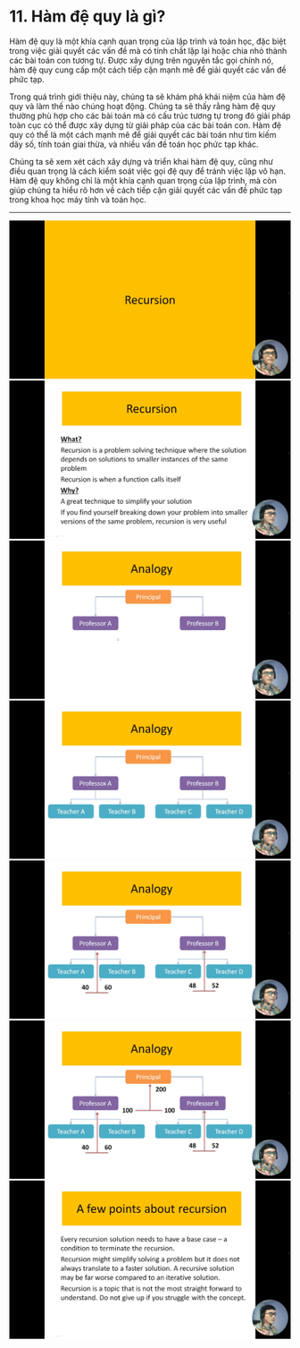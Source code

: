 # 11. Hàm đệ quy là gì?

Hàm đệ quy là một khía cạnh quan trọng của lập trình và toán học, đặc biệt trong việc giải quyết các vấn đề mà có tính chất lặp lại hoặc chia nhỏ thành các bài toán con tương tự. Được xây dựng trên nguyên tắc gọi chính nó, hàm đệ quy cung cấp một cách tiếp cận mạnh mẽ để giải quyết các vấn đề phức tạp.

Trong quá trình giới thiệu này, chúng ta sẽ khám phá khái niệm của hàm đệ quy và làm thế nào chúng hoạt động. Chúng ta sẽ thấy rằng hàm đệ quy thường phù hợp cho các bài toán mà có cấu trúc tương tự trong đó giải pháp toàn cục có thể được xây dựng từ giải pháp của các bài toán con. Hàm đệ quy có thể là một cách mạnh mẽ để giải quyết các bài toán như tìm kiếm dãy số, tính toán giai thừa, và nhiều vấn đề toán học phức tạp khác.

Chúng ta sẽ xem xét cách xây dựng và triển khai hàm đệ quy, cũng như điều quan trọng là cách kiểm soát việc gọi đệ quy để tránh việc lặp vô hạn. Hàm đệ quy không chỉ là một khía cạnh quan trọng của lập trình, mà còn giúp chúng ta hiểu rõ hơn về cách tiếp cận giải quyết các vấn đề phức tạp trong khoa học máy tính và toán học.

---

![alt text](image.png)
![alt text](image-1.png)
![alt text](image-2.png)
![alt text](image-3.png)
![alt text](image-4.png)
![alt text](image-5.png)
![alt text](image-6.png)
